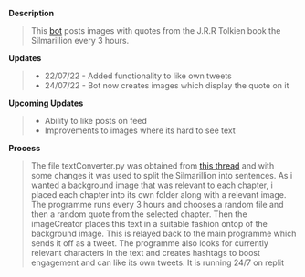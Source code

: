 
**Description**
> This [bot](https://twitter.com/SilmarillionQo1) posts images with quotes from the J.R.R Tolkien book the Silmarillion every 3 hours.


**Updates**
> - 22/07/22 - Added functionality to like own tweets
> - 24/07/22 - Bot now creates images which display the quote on it

**Upcoming Updates**
> - Ability to like posts on feed
> - Improvements to images where its hard to see text


**Process**
> The file textConverter.py was obtained from [this thread](https://stackoverflow.com/questions/4576077/how-can-i-split-a-text-into-sentences) and with some changes it was used to split the Silmarillion into sentences. As i wanted a background image that was relevant to each chapter, i placed each chapter into its own folder along with a relevant image. The programme runs every 3 hours and chooses a random file and then a random quote from the selected chapter. Then the imageCreator places this text in a suitable fashion ontop of the background image. This is relayed back to the main programme which sends it off as a tweet. The programme also looks for currently relevant characters in the text and creates hashtags to boost engagement and can like its own tweets. It is running 24/7 on replit
